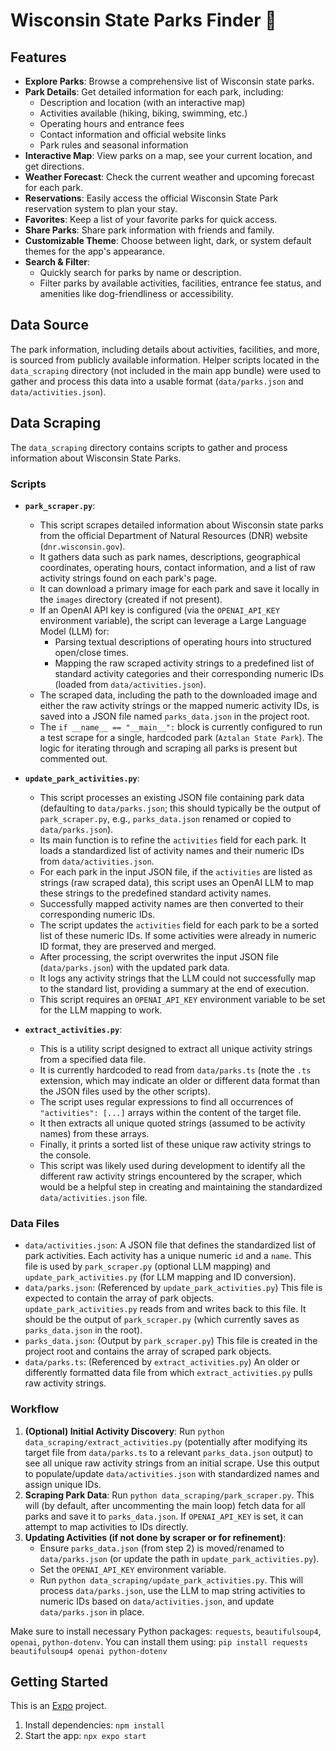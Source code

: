 # Wisconsin State Parks Finder 🌲

## Features

*   **Explore Parks**: Browse a comprehensive list of Wisconsin state parks.
*   **Park Details**: Get detailed information for each park, including:
    *   Description and location (with an interactive map)
    *   Activities available (hiking, biking, swimming, etc.)
    *   Operating hours and entrance fees
    *   Contact information and official website links
    *   Park rules and seasonal information
*   **Interactive Map**: View parks on a map, see your current location, and get directions.
*   **Weather Forecast**: Check the current weather and upcoming forecast for each park.
*   **Reservations**: Easily access the official Wisconsin State Park reservation system to plan your stay.
*   **Favorites**: Keep a list of your favorite parks for quick access.
*   **Share Parks**: Share park information with friends and family.
*   **Customizable Theme**: Choose between light, dark, or system default themes for the app's appearance.
*   **Search & Filter**:
    *   Quickly search for parks by name or description.
    *   Filter parks by available activities, facilities, entrance fee status, and amenities like dog-friendliness or accessibility.

## Data Source

The park information, including details about activities, facilities, and more, is sourced from publicly available information. Helper scripts located in the `data_scraping` directory (not included in the main app bundle) were used to gather and process this data into a usable format (`data/parks.json` and `data/activities.json`).

## Data Scraping

The `data_scraping` directory contains scripts to gather and process information about Wisconsin State Parks.

### Scripts

*   **`park_scraper.py`**:
    *   This script scrapes detailed information about Wisconsin state parks from the official Department of Natural Resources (DNR) website (`dnr.wisconsin.gov`).
    *   It gathers data such as park names, descriptions, geographical coordinates, operating hours, contact information, and a list of raw activity strings found on each park's page.
    *   It can download a primary image for each park and save it locally in the `images` directory (created if not present).
    *   If an OpenAI API key is configured (via the `OPENAI_API_KEY` environment variable), the script can leverage a Large Language Model (LLM) for:
        *   Parsing textual descriptions of operating hours into structured open/close times.
        *   Mapping the raw scraped activity strings to a predefined list of standard activity categories and their corresponding numeric IDs (loaded from `data/activities.json`).
    *   The scraped data, including the path to the downloaded image and either the raw activity strings or the mapped numeric activity IDs, is saved into a JSON file named `parks_data.json` in the project root.
    *   The `if __name__ == "__main__":` block is currently configured to run a test scrape for a single, hardcoded park (`Aztalan State Park`). The logic for iterating through and scraping all parks is present but commented out.

*   **`update_park_activities.py`**:
    *   This script processes an existing JSON file containing park data (defaulting to `data/parks.json`; this should typically be the output of `park_scraper.py`, e.g., `parks_data.json` renamed or copied to `data/parks.json`).
    *   Its main function is to refine the `activities` field for each park. It loads a standardized list of activity names and their numeric IDs from `data/activities.json`.
    *   For each park in the input JSON file, if the `activities` are listed as strings (raw scraped data), this script uses an OpenAI LLM to map these strings to the predefined standard activity names.
    *   Successfully mapped activity names are then converted to their corresponding numeric IDs.
    *   The script updates the `activities` field for each park to be a sorted list of these numeric IDs. If some activities were already in numeric ID format, they are preserved and merged.
    *   After processing, the script overwrites the input JSON file (`data/parks.json`) with the updated park data.
    *   It logs any activity strings that the LLM could not successfully map to the standard list, providing a summary at the end of execution.
    *   This script requires an `OPENAI_API_KEY` environment variable to be set for the LLM mapping to work.

*   **`extract_activities.py`**:
    *   This is a utility script designed to extract all unique activity strings from a specified data file.
    *   It is currently hardcoded to read from `data/parks.ts` (note the `.ts` extension, which may indicate an older or different data format than the JSON files used by the other scripts).
    *   The script uses regular expressions to find all occurrences of `"activities": [...]` arrays within the content of the target file.
    *   It then extracts all unique quoted strings (assumed to be activity names) from these arrays.
    *   Finally, it prints a sorted list of these unique raw activity strings to the console.
    *   This script was likely used during development to identify all the different raw activity strings encountered by the scraper, which would be a helpful step in creating and maintaining the standardized `data/activities.json` file.

### Data Files

*   `data/activities.json`: A JSON file that defines the standardized list of park activities. Each activity has a unique numeric `id` and a `name`. This file is used by `park_scraper.py` (optional LLM mapping) and `update_park_activities.py` (for LLM mapping and ID conversion).
*   `data/parks.json`: (Referenced by `update_park_activities.py`) This file is expected to contain the array of park objects. `update_park_activities.py` reads from and writes back to this file. It should be the output of `park_scraper.py` (which currently saves as `parks_data.json` in the root).
*   `parks_data.json`: (Output by `park_scraper.py`) This file is created in the project root and contains the array of scraped park objects.
*   `data/parks.ts`: (Referenced by `extract_activities.py`) An older or differently formatted data file from which `extract_activities.py` pulls raw activity strings.

### Workflow

1.  **(Optional) Initial Activity Discovery**: Run `python data_scraping/extract_activities.py` (potentially after modifying its target file from `data/parks.ts` to a relevant `parks_data.json` output) to see all unique raw activity strings from an initial scrape. Use this output to populate/update `data/activities.json` with standardized names and assign unique IDs.
2.  **Scraping Park Data**: Run `python data_scraping/park_scraper.py`. This will (by default, after uncommenting the main loop) fetch data for all parks and save it to `parks_data.json`. If `OPENAI_API_KEY` is set, it can attempt to map activities to IDs directly.
3.  **Updating Activities (if not done by scraper or for refinement)**:
    *   Ensure `parks_data.json` (from step 2) is moved/renamed to `data/parks.json` (or update the path in `update_park_activities.py`).
    *   Set the `OPENAI_API_KEY` environment variable.
    *   Run `python data_scraping/update_park_activities.py`. This will process `data/parks.json`, use the LLM to map string activities to numeric IDs based on `data/activities.json`, and update `data/parks.json` in place.

Make sure to install necessary Python packages: `requests`, `beautifulsoup4`, `openai`, `python-dotenv`.
You can install them using:
`pip install requests beautifulsoup4 openai python-dotenv`

## Getting Started

This is an [Expo](https://expo.dev) project.

1.  Install dependencies: `npm install`
2.  Start the app: `npx expo start`
